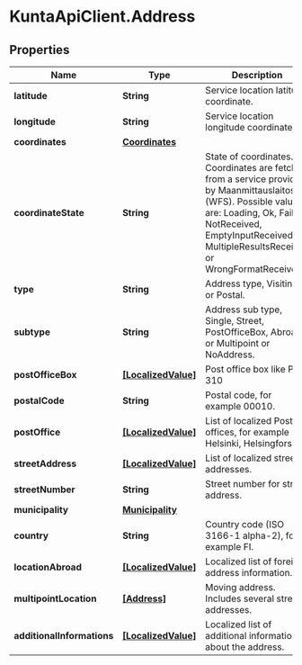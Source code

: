 # KuntaApiClient.Address

## Properties
Name | Type | Description | Notes
------------ | ------------- | ------------- | -------------
**latitude** | **String** | Service location latitude coordinate. | [optional] 
**longitude** | **String** | Service location longitude coordinate. | [optional] 
**coordinates** | [**Coordinates**](Coordinates.md) |  | [optional] 
**coordinateState** | **String** | State of coordinates. Coordinates are fetched from a service provided by Maanmittauslaitos (WFS).  Possible values are: Loading, Ok, Failed, NotReceived, EmptyInputReceived, MultipleResultsReceived or WrongFormatReceived. | [optional] 
**type** | **String** | Address type, Visiting or Postal. | [optional] 
**subtype** | **String** | Address sub type, Single, Street, PostOfficeBox, Abroad or Multipoint or NoAddress. | [optional] 
**postOfficeBox** | [**[LocalizedValue]**](LocalizedValue.md) | Post office box like PL 310 | [optional] 
**postalCode** | **String** | Postal code, for example 00010. | [optional] 
**postOffice** | [**[LocalizedValue]**](LocalizedValue.md) | List of localized Post offices, for example Helsinki, Helsingfors. | [optional] 
**streetAddress** | [**[LocalizedValue]**](LocalizedValue.md) | List of localized street addresses. | [optional] 
**streetNumber** | **String** | Street number for street address. | [optional] 
**municipality** | [**Municipality**](Municipality.md) |  | [optional] 
**country** | **String** | Country code (ISO 3166-1 alpha-2), for example FI. | [optional] 
**locationAbroad** | [**[LocalizedValue]**](LocalizedValue.md) | Localized list of foreign address information. | [optional] 
**multipointLocation** | [**[Address]**](Address.md) | Moving address. Includes several street addresses. | [optional] 
**additionalInformations** | [**[LocalizedValue]**](LocalizedValue.md) | Localized list of additional information about the address. | [optional] 


